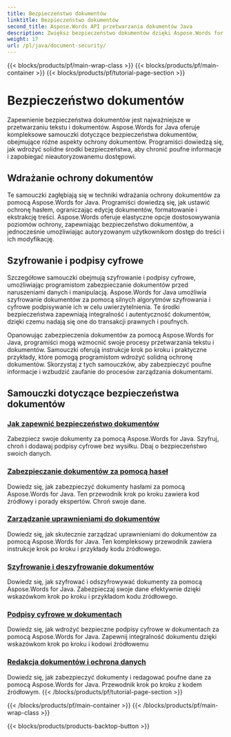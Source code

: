 ```yaml
---
title: Bezpieczeństwo dokumentów
linktitle: Bezpieczeństwo dokumentów
second_title: Aspose.Words API przetwarzania dokumentów Java
description: Zwiększ bezpieczeństwo dokumentów dzięki Aspose.Words for Java! Wdrażaj ochronę, szyfrowanie i podpisy cyfrowe, aby zapewnić solidną ochronę danych.
weight: 17
url: /pl/java/document-security/
---
```


{{< blocks/products/pf/main-wrap-class >}}
{{< blocks/products/pf/main-container >}}
{{< blocks/products/pf/tutorial-page-section >}}

# Bezpieczeństwo dokumentów


Zapewnienie bezpieczeństwa dokumentów jest najważniejsze w przetwarzaniu tekstu i dokumentów. Aspose.Words for Java oferuje kompleksowe samouczki dotyczące bezpieczeństwa dokumentów, obejmujące różne aspekty ochrony dokumentów. Programiści dowiedzą się, jak wdrożyć solidne środki bezpieczeństwa, aby chronić poufne informacje i zapobiegać nieautoryzowanemu dostępowi.

## Wdrażanie ochrony dokumentów

Te samouczki zagłębiają się w techniki wdrażania ochrony dokumentów za pomocą Aspose.Words for Java. Programiści dowiedzą się, jak ustawić ochronę hasłem, ograniczając edycję dokumentów, formatowanie i ekstrakcję treści. Aspose.Words oferuje elastyczne opcje dostosowywania poziomów ochrony, zapewniając bezpieczeństwo dokumentów, a jednocześnie umożliwiając autoryzowanym użytkownikom dostęp do treści i ich modyfikację.

## Szyfrowanie i podpisy cyfrowe

Szczegółowe samouczki obejmują szyfrowanie i podpisy cyfrowe, umożliwiając programistom zabezpieczanie dokumentów przed naruszeniami danych i manipulacją. Aspose.Words for Java umożliwia szyfrowanie dokumentów za pomocą silnych algorytmów szyfrowania i cyfrowe podpisywanie ich w celu uwierzytelnienia. Te środki bezpieczeństwa zapewniają integralność i autentyczność dokumentów, dzięki czemu nadają się one do transakcji prawnych i poufnych.

Opanowując zabezpieczenia dokumentów za pomocą Aspose.Words for Java, programiści mogą wzmocnić swoje procesy przetwarzania tekstu i dokumentów. Samouczki oferują instrukcje krok po kroku i praktyczne przykłady, które pomogą programistom wdrożyć solidną ochronę dokumentów. Skorzystaj z tych samouczków, aby zabezpieczyć poufne informacje i wzbudzić zaufanie do procesów zarządzania dokumentami.

## Samouczki dotyczące bezpieczeństwa dokumentów
### [Jak zapewnić bezpieczeństwo dokumentów](./keep-documents-safe-secure/)
Zabezpiecz swoje dokumenty za pomocą Aspose.Words for Java. Szyfruj, chroń i dodawaj podpisy cyfrowe bez wysiłku. Dbaj o bezpieczeństwo swoich danych.
### [Zabezpieczanie dokumentów za pomocą haseł](./securing-documents-passwords/)
Dowiedz się, jak zabezpieczyć dokumenty hasłami za pomocą Aspose.Words for Java. Ten przewodnik krok po kroku zawiera kod źródłowy i porady ekspertów. Chroń swoje dane.
### [Zarządzanie uprawnieniami do dokumentów](./managing-document-permissions/)
Dowiedz się, jak skutecznie zarządzać uprawnieniami do dokumentów za pomocą Aspose.Words for Java. Ten kompleksowy przewodnik zawiera instrukcje krok po kroku i przykłady kodu źródłowego.
### [Szyfrowanie i deszyfrowanie dokumentów](./document-encryption-decryption/)
Dowiedz się, jak szyfrować i odszyfrowywać dokumenty za pomocą Aspose.Words for Java. Zabezpieczaj swoje dane efektywnie dzięki wskazówkom krok po kroku i przykładom kodu źródłowego.
### [Podpisy cyfrowe w dokumentach](./digital-signatures-in-documents/)
Dowiedz się, jak wdrożyć bezpieczne podpisy cyfrowe w dokumentach za pomocą Aspose.Words for Java. Zapewnij integralność dokumentu dzięki wskazówkom krok po kroku i kodowi źródłowemu
### [Redakcja dokumentów i ochrona danych](./document-redaction-data-protection/)
Dowiedz się, jak zabezpieczyć dokumenty i redagować poufne dane za pomocą Aspose.Words for Java. Przewodnik krok po kroku z kodem źródłowym.
{{< /blocks/products/pf/tutorial-page-section >}}

{{< /blocks/products/pf/main-container >}}
{{< /blocks/products/pf/main-wrap-class >}}

{{< blocks/products/products-backtop-button >}}

